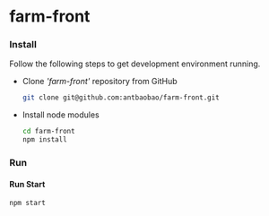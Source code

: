 # farm-front

### Install

Follow the following steps to get development environment running.

* Clone _'farm-front'_ repository from GitHub

  ```bash
  git clone git@github.com:antbaobao/farm-front.git
  ```

* Install node modules

   ```bash
   cd farm-front
   npm install
   ```

### Run

#### Run Start

```bash
npm start
```
